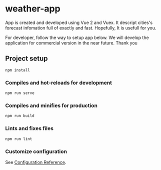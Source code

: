 # weather-app
App is created and developed using Vue 2 and Vuex. It descript cities's forecast infomation full of exactly and fast. Hopefully, It is usefull for you.

For developer, follow the way to setup app below. We will develop the application for commercial version in the near future. Thank you

## Project setup
```
npm install
```

### Compiles and hot-reloads for development
```
npm run serve
```

### Compiles and minifies for production
```
npm run build
```

### Lints and fixes files
```
npm run lint
```

### Customize configuration
See [Configuration Reference](https://cli.vuejs.org/config/).

